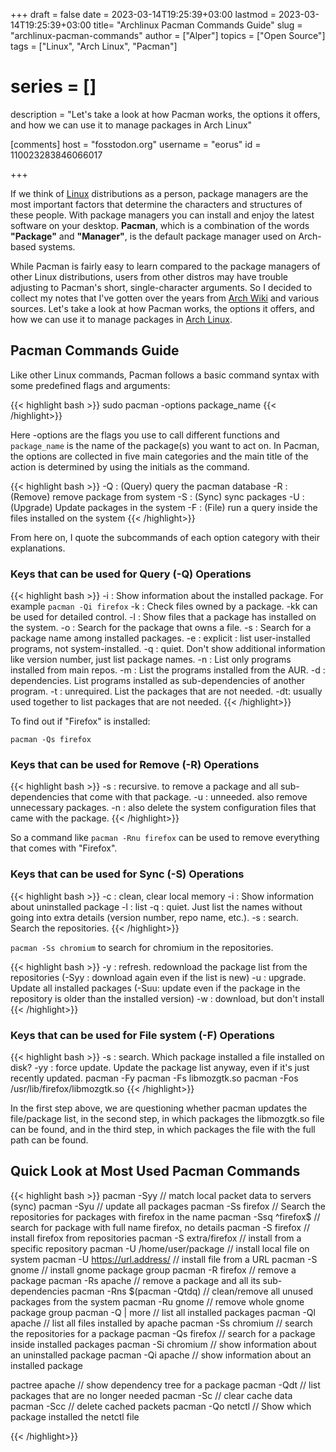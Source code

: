 +++
draft = false
date = 2023-03-14T19:25:39+03:00
lastmod = 2023-03-14T19:25:39+03:00
title= "Archlinux Pacman Commands Guide"
slug = "archlinux-pacman-commands"
author = ["Alper"]
topics = ["Open Source"]
tags = ["Linux", "Arch Linux", "Pacman"]
# series = []
description = "Let's take a look at how Pacman works, the options it offers, and how we can use it to manage packages in Arch Linux"


[comments]
host = "fosstodon.org"
username = "eorus"
id = 110023283846066017

+++

If we think of [Linux](https://en.wikipedia.org/wiki/Linux) distributions as a person, package managers are the most important factors that determine the characters and structures of these people. With package managers you can install and enjoy the latest software on your desktop. **Pacman**, which is a combination of the words **"Package"** and **"Manager"**, is the default package manager used on Arch-based systems.

While Pacman is fairly easy to learn compared to the package managers of other Linux distributions, users from other distros may have trouble adjusting to Pacman's short, single-character arguments. So I decided to collect my notes that I've gotten over the years from [Arch Wiki](https://wiki.archlinux.org/) and various sources. Let's take a look at how Pacman works, the options it offers, and how we can use it to manage packages in [Arch Linux](https://archlinux.org/).

## Pacman Commands Guide

Like other Linux commands, Pacman follows a basic command syntax with some predefined flags and arguments:

{{< highlight bash >}}
sudo pacman -options package_name
{{< /highlight>}}

Here -options are the flags you use to call different functions and <code>package_name</code> is the name of the package(s) you want to act on. In Pacman, the options are collected in five main categories and the main title of the action is determined by using the initials as the command.

{{< highlight bash >}}
-Q : (Query) query the pacman database
-R : (Remove) remove package from system
-S : (Sync) sync packages
-U : (Upgrade) Update packages in the system
-F : (File) run a query inside the files installed on the system
{{< /highlight>}}

From here on, I quote the subcommands of each option category with their explanations.

### Keys that can be used for Query (-Q) Operations

{{< highlight bash >}}
-i : Show information about the installed package. For example <code>pacman -Qi firefox</code>
-k : Check files owned by a package. -kk can be used for detailed control.
-l : Show files that a package has installed on the system.
-o : Search for the package that owns a file.
-s : Search for a package name among installed packages.
-e : explicit : list user-installed programs, not system-installed.
-q : quiet. Don't show additional information like version number, just list package names.
-n : List only programs installed from main repos.
-m : List the programs installed from the AUR.
-d : dependencies. List programs installed as sub-dependencies of another program.
-t : unrequired. List the packages that are not needed.
-dt: usually used together to list packages that are not needed.
{{< /highlight>}}

To find out if "Firefox" is installed:

<code>pacman -Qs firefox</code>

### Keys that can be used for Remove (-R) Operations

{{< highlight bash >}}
-s : recursive. to remove a package and all sub-dependencies that come with that package.
-u : unneeded. also remove unnecessary packages.
-n : also delete the system configuration files that came with the package.
{{< /highlight>}}

So a command like <code>pacman -Rnu firefox</code> can be used to remove everything that comes with "Firefox".

### Keys that can be used for Sync (-S) Operations

{{< highlight bash >}}
-c : clean, clear local memory
-i : Show information about uninstalled package
-l : list
-q : quiet. Just list the names without going into extra details (version number, repo name, etc.).
-s : search. Search the repositories.
{{< /highlight>}}

<code>pacman -Ss chromium</code> to search for chromium in the repositories.

{{< highlight bash >}}
-y : refresh. redownload the package list from the repositories (-Syy : download again even if the list is new)
-u : upgrade. Update all installed packages (-Suu: update even if the package in the repository is older than the installed version)
-w : download, but don't install
{{< /highlight>}}

### Keys that can be used for File system (-F) Operations

{{< highlight bash >}}
-s : search. Which package installed a file installed on disk?
-yy : force update. Update the package list anyway, even if it's just recently updated.
pacman -Fy
pacman -Fs libmozgtk.so
pacman -Fos /usr/lib/firefox/libmozgtk.so
{{< /highlight>}}

In the first step above, we are questioning whether pacman updates the file/package list, in the second step, in which packages the libmozgtk.so file can be found, and in the third step, in which packages the file with the full path can be found.

## Quick Look at Most Used Pacman Commands

{{< highlight bash >}}
pacman -Syy // match local packet data to servers (sync)
pacman -Syu // update all packages
pacman -Ss firefox // Search the repositories for packages with firefox in the name
pacman -Ssq ^firefox$ // search for package with full name firefox, no details
pacman -S firefox // install firefox from repositories
pacman -S extra/firefox // install from a specific repository
pacman -U /home/user/package // install local file on system
pacman -U https://url.address/ // install file from a URL
pacman -S gnome // install gnome package group
pacman -R firefox // remove a package
pacman -Rs apache // remove a package and all its sub-dependencies
pacman -Rns $(pacman -Qtdq) // clean/remove all unused packages from the system
pacman -Ru gnome // remove whole gnome package group
pacman -Q | more // list all installed packages
pacman -Ql apache // list all files installed by apache
pacman -Ss chromium // search the repositories for a package
pacman -Qs firefox // search for a package inside installed packages
pacman -Si chromium // show information about an uninstalled package
pacman -Qi apache // show information about an installed package

pactree apache // show dependency tree for a package
pacman -Qdt // list packages that are no longer needed
pacman -Sc // clear cache data
pacman -Scc // delete cached packets
pacman -Qo netctl // Show which package installed the netctl file

{{< /highlight>}}
